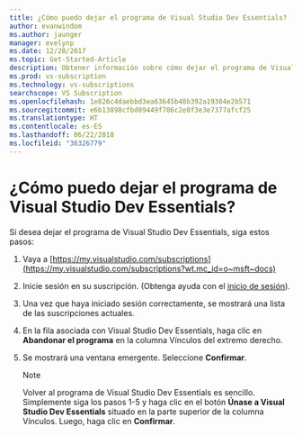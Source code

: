 ```yaml
---
title: ¿Cómo puedo dejar el programa de Visual Studio Dev Essentials? | Microsoft Docs
author: evanwindom
ms.author: jaunger
manager: evelynp
ms.date: 12/28/2017
ms.topic: Get-Started-Article
description: Obtener información sobre cómo dejar el programa de Visual Studio Dev Essentials
ms.prod: vs-subscription
ms.technology: vs-subscriptions
searchscope: VS Subscription
ms.openlocfilehash: 1e826c4daebbd3ea63645b48b392a19304e2b571
ms.sourcegitcommit: e6b13898cfbd89449f786c2e8f3e3e7377afcf25
ms.translationtype: HT
ms.contentlocale: es-ES
ms.lasthandoff: 06/22/2018
ms.locfileid: "36326779"
---
```

# <a name="how-do-i-leave-the-visual-studio-dev-essentials-program"></a>¿Cómo puedo dejar el programa de Visual Studio Dev Essentials? 

Si desea dejar el programa de Visual Studio Dev Essentials, siga estos pasos:

1. Vaya a [https://my.visualstudio.com/subscriptions](https://my.visualstudio.com/subscriptions?wt.mc_id=o~msft~docs)
2. Inicie sesión en su suscripción.  (Obtenga ayuda con el [inicio de sesión](signing-in.md)).
3. Una vez que haya iniciado sesión correctamente, se mostrará una lista de las suscripciones actuales.
4. En la fila asociada con Visual Studio Dev Essentials, haga clic en **Abandonar el programa** en la columna Vínculos del extremo derecho.
5. Se mostrará una ventana emergente. Seleccione **Confirmar**. 

    > [!NOTE]  
    > Volver al programa de Visual Studio Dev Essentials es sencillo.  Simplemente siga los pasos 1-5 y haga clic en el botón **Únase a Visual Studio Dev Essentials** situado en la parte superior de la columna Vínculos. Luego, haga clic en **Confirmar**.  


